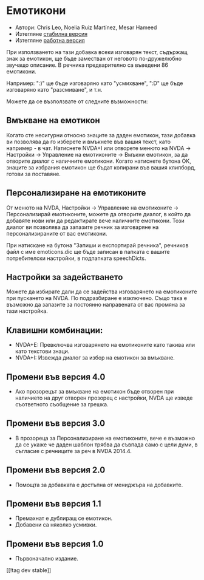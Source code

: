# Емотикони #

* Автори: Chris Leo, Noelia Ruiz Martínez, Mesar Hameed
* Изтегляне [стабилна версия][1]
* Изтегляне [работна версия][2]

При използването на тази добавка всеки изговарян текст, съдържащ знак за
емотикон, ще бъде заместван от неговото по-дружелюбно звучащо описание.  В
речника  предварително са въведени 86 емотикони.

Например: ":)" ще бъде изговаряно като "усмихване", ":D" ще бъде изговаряно
като "разсмиване", и т.н.

Можете да се възползвате от следните възможности:

## Вмъкване на емотикон ##

Когато сте несигурни относно знаците за даден емотикон, тази добавка ви позволява да го изберете и вмъкнете във вашия текст, като например - в чат.
Натиснете NVDA+I или отворете менюто на NVDA -> Настройки -> Управление на емотиконите -> Вмъкни емотикон, за да отворите диалог 
с наличните емотикони.
Когато натиснете бутона OK, знаците за избрания емотикон ще бъдат копирани във вашия клипборд, готови за поставяне.


## Персонализиране на емотиконите ##

От менюто на NVDA, Настройки -> Управление на емотиконите -> Персонализирай емотиконите, можете да отворите диалог, в който да добавяте нови или да редактирате вече наличните емотикони.
Този диалог ви позволява да запазите речник за изговаряне на персонализираните от вас емотикони.

При натискане на бутона "Запиши и експортирай речника", речников файл с име
emoticons.dic ще бъде записан в папката с вашите потребителски настройки, в
подпапката speechDicts.


## Настройки за задействането ##

Можете да избирате дали да се задейства изговарянето на емотиконите при
пускането на NVDA. По подразбиране е изключено.  Също така е възможно да
запазите за постоянно направената от вас промяна за тази настройка.

## Клавишни комбинации: ##

*	NVDA+E: Превключва изговарянето на емотиконите като такива или като
  текстови знаци.
*	NVDA+I: Извежда диалог за избор на емотикон за вмъкване.


## Промени във версия 4.0 ##

* Ако прозорецът за вмъкване на емотикон бъде отворен при наличието на друг
  отворен прозорец с настройки, NVDA ще изведе съответното съобщение за
  грешка.


## Промени във версия 3.0 ##

* В прозореца за Персонализиране на емотиконите, вече е възможно да се укаже
  че даден шаблон трябва да съвпада само с цели думи, в съгласие с речниците
  за реч в NVDA 2014.4.


## Промени във версия 2.0 ##

* Помощта за добавката е достъпна от мениджъра на добавките.


## Промени във версия 1.1 ##

* Премахнат е дублиращ се емотикон.
* Добавени са няколко усмивки.

## Промени във версия 1.0 ##

* Първоначално издание.

[[!tag dev stable]]

[1]: http://addons.nvda-project.org/files/get.php?file=emo

[2]: http://addons.nvda-project.org/files/get.php?file=emo-dev
